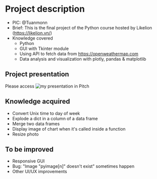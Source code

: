 # Project description
- PIC: @Tuanmonn
- Brief: This is the final project of the Python course hosted by Likelion (https://likelion.vn/)
- Knowledge covered
  - Python
  - GUI with Tkinter module
  - Using API to fetch data from https://openweathermap.com
  - Data analysis and visualization with plotly, pandas & matplotlib
                                                                   
## Project presentation
Please access ![my presentation](https://app.pitch.com/app/presentation/172f36b5-7dac-4547-a0cc-f2fe3dda1a1b/66adfa8c-6292-4d59-b193-342c5c6964d2) in Pitch
                                                                   
## Knowledge acquired
- Convert Unix time to day of week
- Explode a dict in a column of a data frame
- Merge two data frames
- Display image of chart when it's called inside a function
- Resize photo

## To be improved
- Responsive GUI
- Bug: "Image "pyimage[n]" doesn't exist" sometimes happen
- Other UI/UX improvements
